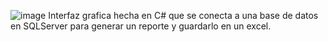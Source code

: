 ![image](https://github.com/user-attachments/assets/d3850f4c-0795-422f-a44b-fdb22431d197)
Interfaz grafica hecha en C# que se conecta a una base de datos en SQLServer para generar un reporte y guardarlo en un excel.
